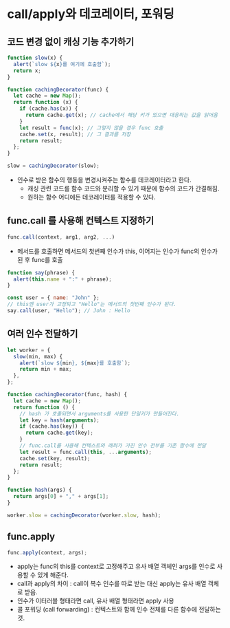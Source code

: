 # call/apply와 데코레이터, 포워딩

## 코드 변경 없이 캐싱 기능 추가하기

```javascript
function slow(x) {
  alert(`slow ${x}를 여기에 호출함`);
  return x;
}

function cachingDecorator(func) {
  let cache = new Map();
  return function (x) {
    if (cache.has(x)) {
      return cache.get(x); // cache에서 해당 키가 있으면 대응하는 값을 읽어옴
    }
    let result = func(x); // 그렇지 않을 경우 func 호출
    cache.set(x, result); // 그 결과를 저장
    return result;
  };
}

slow = cachingDecorator(slow);
```

- 인수로 받은 함수의 행동을 변경시켜주는 함수를 데코레이터라고 한다.
  - 캐싱 관련 코드를 함수 코드와 분리할 수 있기 때문에 함수의 코드가 간결해짐.
  - 원하는 함수 어디에든 데코레이터를 적용할 수 있다.

## func.call 를 사용해 컨텍스트 지정하기

```javascript
func.call(context, arg1, arg2, ...)
```

- 메서드를 호출하면 메서드의 첫번째 인수가 this, 이어지는 인수가 func의 인수가 된 후 func를 호출

```javascript
function say(phrase) {
  alert(this.name + ":" + phrase);
}

const user = { name: "John" };
// this엔 user가 고정되고 "Hello"는 메서드의 첫번째 인수가 된다.
say.call(user, "Hello"); // John : Hello
```

## 여러 인수 전달하기

```javascript
let worker = {
  slow(min, max) {
    alert(`slow ${min}, ${max}를 호출함`);
    return min + max;
  },
};

function cachingDecorator(func, hash) {
  let cache = new Map();
  return function () {
    // hash 가 호출되면서 arguments를 사용한 단일키가 만들어진다.
    let key = hash(arguments);
    if (cache.has(key)) {
      return cache.get(key);
    }
    // func.call를 사용해 컨텍스트와 래퍼가 가진 인수 전부를 기존 함수에 전달
    let result = func.call(this, ...arguments);
    cache.set(key, result);
    return result;
  };
}

function hash(args) {
  return args[0] + "," + args[1];
}

worker.slow = cachingDecorator(worker.slow, hash);
```

## func.apply

```javascript
func.apply(context, args);
```

- apply는 func의 this를 context로 고정해주고 유사 배열 객체인 args를 인수로 사용할 수 있게 해준다.
- call과 apply의 차이 : call이 복수 인수를 따로 받는 대신 apply는 유사 배열 객체로 받음.
- 인수가 이터러블 형태라면 call, 유사 배열 형태라면 apply 사용
- 콜 포워딩 (call forwarding) : 컨텍스트와 함께 인수 전체를 다른 함수에 전달하는 것.
